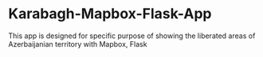 # Karabagh-Mapbox-Flask-App
This app is designed for specific purpose of showing the liberated areas of Azerbaijanian territory with Mapbox, Flask
